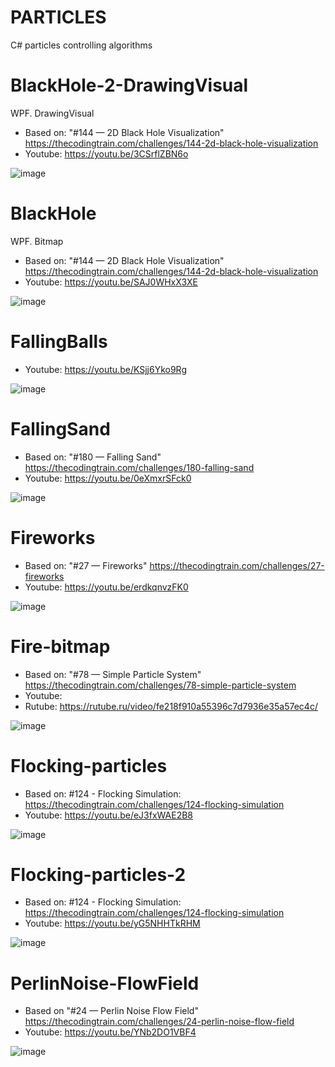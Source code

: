 # PARTICLES
 C# particles controlling algorithms

# BlackHole-2-DrawingVisual

WPF. DrawingVisual

- Based on: "#144 — 2D Black Hole Visualization" https://thecodingtrain.com/challenges/144-2d-black-hole-visualization
- Youtube: https://youtu.be/3CSrflZBN6o

![image](https://github.com/user-attachments/assets/0ccd2062-ec3e-476d-b0ca-8a58b1a940aa)


 # BlackHole

WPF. Bitmap

- Based on: "#144 — 2D Black Hole Visualization" https://thecodingtrain.com/challenges/144-2d-black-hole-visualization
- Youtube: https://youtu.be/SAJ0WHxX3XE

 ![image](https://github.com/user-attachments/assets/5cddb829-04b2-4b8d-97e4-18ac6ca9862f)


# FallingBalls

- Youtube: https://youtu.be/KSjj6Yko9Rg

![image](https://github.com/user-attachments/assets/ef20934d-6a45-4b2d-80b6-421d6a2566f6)


 # FallingSand

- Based on: "#180 — Falling Sand" https://thecodingtrain.com/challenges/180-falling-sand
- Youtube: https://youtu.be/0eXmxrSFck0

![image](https://github.com/tltrus/PARTICLES/assets/77125487/6c0a0f0e-4ef4-4ead-b88a-cfe02a2d3407)


 # Fireworks

- Based on: "#27 — Fireworks" https://thecodingtrain.com/challenges/27-fireworks
- Youtube: https://youtu.be/erdkqnvzFK0

![image](https://github.com/user-attachments/assets/17b42245-4b82-4569-81e4-baaddafcc998)


# Fire-bitmap

- Based on: "#78 — Simple Particle System" https://thecodingtrain.com/challenges/78-simple-particle-system
- Youtube:
- Rutube: https://rutube.ru/video/fe218f910a55396c7d7936e35a57ec4c/
  
![image](https://github.com/user-attachments/assets/14b3498e-390e-444f-b94a-a81e90c1697c)

 
# Flocking-particles

- Based on: #124 - Flocking Simulation: https://thecodingtrain.com/challenges/124-flocking-simulation
- Youtube: https://youtu.be/eJ3fxWAE2B8

![image](https://github.com/tltrus/PARTICLES/assets/77125487/cbdccc35-def0-447f-8ebc-05c2b0ead8ff)


# Flocking-particles-2

- Based on: #124 - Flocking Simulation: https://thecodingtrain.com/challenges/124-flocking-simulation
- Youtube: https://youtu.be/yG5NHHTkRHM

![image](https://github.com/user-attachments/assets/5c8582ba-8596-479f-9206-5dbb200ab89f)


# PerlinNoise-FlowField

- Based on "#24 — Perlin Noise Flow Field" https://thecodingtrain.com/challenges/24-perlin-noise-flow-field
- Youtube: https://youtu.be/YNb2DO1VBF4

![image](https://github.com/tltrus/PARTICLES/assets/77125487/b6127539-01bf-4da3-9402-7f5ba9043b2f)
